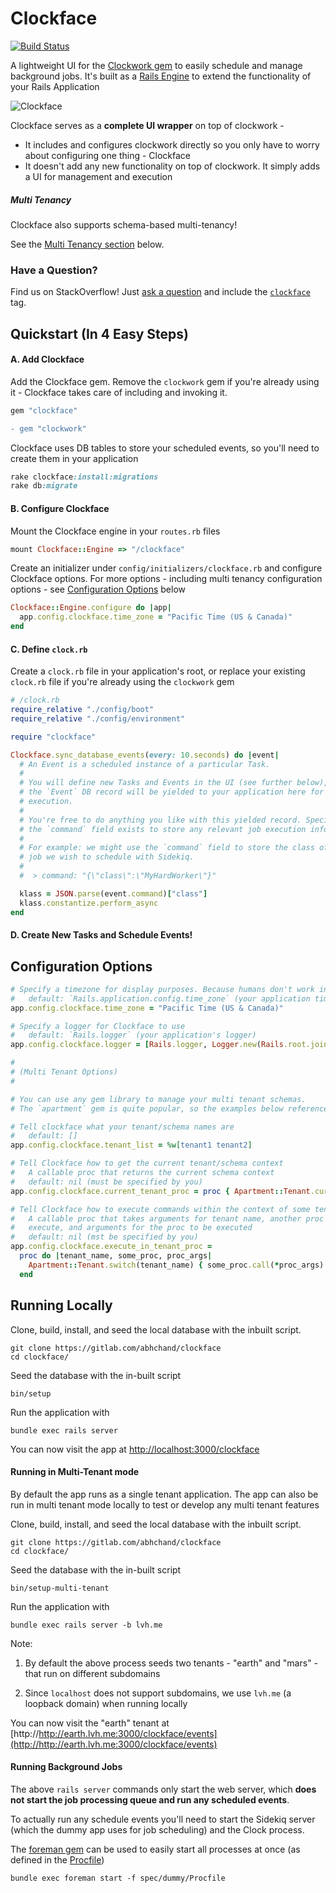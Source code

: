 # Clockface

[![Build Status](https://gitlab.com/abhchand/clockface/badges/master/build.svg)](https://gitlab.com/abhchand/clockface/pipelines)

A lightweight UI for the [Clockwork gem](https://github.com/Rykian/clockwork) to easily schedule and manage background jobs. It's built as a [Rails Engine](http://guides.rubyonrails.org/engines.html) to extend the functionality of your Rails Application

![Clockface](https://gitlab.com/abhchand/clockface/raw/master/meta/screenshot.png)

Clockface serves as a **complete UI wrapper** on top of clockwork -

- It includes and configures clockwork directly so you only have to worry about configuring one thing - Clockface
- It doesn't add any new functionality on top of clockwork. It simply adds a UI for management and execution

##### Multi Tenancy

Clockface also supports schema-based multi-tenancy!

See the [Multi Tenancy section](#multi_tenancy) below.

### Have a Question?

Find us on StackOverflow! Just [ask a question](https://stackoverflow.com/questions/ask) and include the [`clockface`](https://stackoverflow.com/questions/tagged/clockface) tag.


## Quickstart (In 4 Easy Steps)

#### A. Add Clockface

Add the Clockface gem. Remove the `clockwork` gem if you're already using it - Clockface takes care of including and invoking it.

```ruby
gem "clockface"
```

```diff
- gem "clockwork"
```

Clockface uses DB tables to store your scheduled events, so you'll need to create them in your application

```ruby
rake clockface:install:migrations
rake db:migrate
```

#### B. Configure Clockface

Mount the Clockface engine in your `routes.rb` files

```ruby
mount Clockface::Engine => "/clockface"
```

Create an initializer under `config/initializers/clockface.rb` and configure Clockface options. For more options - including multi tenancy configuration options - see [Configuration Options](#configuration_options) below

```ruby
Clockface::Engine.configure do |app|
  app.config.clockface.time_zone = "Pacific Time (US & Canada)"
end
```

#### C. Define `clock.rb`

Create a `clock.rb` file in your application's root, or replace your existing `clock.rb` file if you're already using the `clockwork` gem

```ruby
# /clock.rb
require_relative "./config/boot"
require_relative "./config/environment"

require "clockface"

Clockface.sync_database_events(every: 10.seconds) do |event|
  # An Event is a scheduled instance of a particular Task.
  #
  # You will define new Tasks and Events in the UI (see further below), and
  # the `Event` DB record will be yielded to your application here for
  # execution.
  #
  # You're free to do anything you like with this yielded record. Specifically,
  # the `command` field exists to store any relevant job execution information.
  #
  # For example: we might use the `command` field to store the class of the
  # job we wish to schedule with Sidekiq.
  #
  #  > command: "{\"class\":\"MyHardWorker\"}"

  klass = JSON.parse(event.command)["class"]
  klass.constantize.perform_async
end
```

#### D. Create New Tasks and Schedule Events!




## <a name="configuration_options"></a>Configuration Options

```ruby
# Specify a timezone for display purposes. Because humans don't work in UTC.
#   default: `Rails.application.config.time_zone` (your application time zone)
app.config.clockface.time_zone = "Pacific Time (US & Canada)"

# Specify a logger for Clockface to use
#   default: `Rails.logger` (your application's logger)
app.config.clockface.logger = [Rails.logger, Logger.new(Rails.root.join("log", "clockface.log"))]

#
# (Multi Tenant Options)
#

# You can use any gem library to manage your multi tenant schemas.
# The `apartment` gem is quite popular, so the examples below reference configuration using that gem

# Tell clockface what your tenant/schema names are
#   default: []
app.config.clockface.tenant_list = %w[tenant1 tenant2]

# Tell Clockface how to get the current tenant/schema context
#   A callable proc that returns the current schema context
#   default: nil (must be specified by you)
app.config.clockface.current_tenant_proc = proc { Apartment::Tenant.current }

# Tell Clockface how to execute commands within the context of some tenant/schema
#   A callable proc that takes arguments for tenant name, another proc to
#   execute, and arguments for the proc to be executed
#   default: nil (mst be specified by you)
app.config.clockface.execute_in_tenant_proc =
  proc do |tenant_name, some_proc, proc_args|
    Apartment::Tenant.switch(tenant_name) { some_proc.call(*proc_args) }
  end
```

## Running Locally

Clone, build, install, and seed the local database with the inbuilt script.

```
git clone https://gitlab.com/abhchand/clockface
cd clockface/
```

Seed the database with the in-built script

```
bin/setup
```

Run the application with

```
bundle exec rails server
```

You can now visit the app at [http://localhost:3000/clockface](http://localhost:3000/clockface)

#### Running in Multi-Tenant mode

By default the app runs as a single tenant application. The app can also be run in multi tenant mode locally to test or develop any multi tenant features

Clone, build, install, and seed the local database with the inbuilt script.

```
git clone https://gitlab.com/abhchand/clockface
cd clockface/
```

Seed the database with the in-built script

```
bin/setup-multi-tenant
```

Run the application with

```
bundle exec rails server -b lvh.me
```


Note:
1. By default the above process seeds two tenants - "earth" and "mars" - that run on different subdomains

2. Since `localhost` does not support subdomains, we use `lvh.me` (a loopback domain) when running locally


You can now visit the "earth" tenant at [http://http://earth.lvh.me:3000/clockface/events](http://http://earth.lvh.me:3000/clockface/events)


#### Running Background Jobs


The above `rails server` commands only start the web server, which **does not start the job processing queue and run any scheduled events**.

To actually run any schedule events you'll need to start the Sidekiq server (which the dummy app uses for job scheduling) and the Clock process.

The [foreman gem](https://github.com/ddollar/foreman) can be used to easily start all processes at once (as defined in the [Procfile](./spec/dummy/Procfile))

```
bundle exec foreman start -f spec/dummy/Procfile
```

